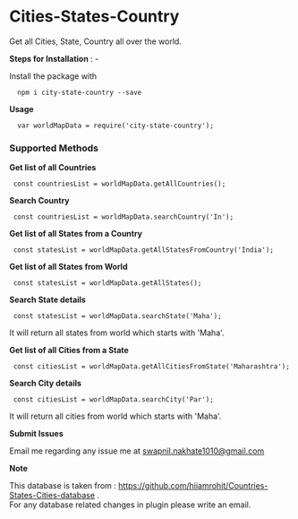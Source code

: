 # Cities-States-Country
Get all Cities, State, Country all over the world.

**Steps for Installation** : -

Install the package with

      npm i city-state-country --save
      
**Usage**

      var worldMapData = require('city-state-country');


### Supported Methods


**Get list of all Countries**
      
     const countriesList = worldMapData.getAllCountries();

**Search Country**
      
     const countriesList = worldMapData.searchCountry('In');

**Get list of all States from a Country**
      
     const statesList = worldMapData.getAllStatesFromCountry('India');

**Get list of all States from World**
      
     const statesList = worldMapData.getAllStates();

**Search State details**
      
     const statesList = worldMapData.searchState('Maha');
     
It will return all states from world which starts with 'Maha'.

**Get list of all Cities from a State**
      
     const citiesList = worldMapData.getAllCitiesFromState('Maharashtra');

**Search City details**
      
     const citiesList = worldMapData.searchCity('Par');

It will return all cities from world which starts with 'Maha'.


**Submit Issues**

Email me regarding any issue me at swapnil.nakhate1010@gmail.com

**Note**

This database is taken from : https://github.com/hiiamrohit/Countries-States-Cities-database .<br/>
For any database related changes in plugin please write an email.
